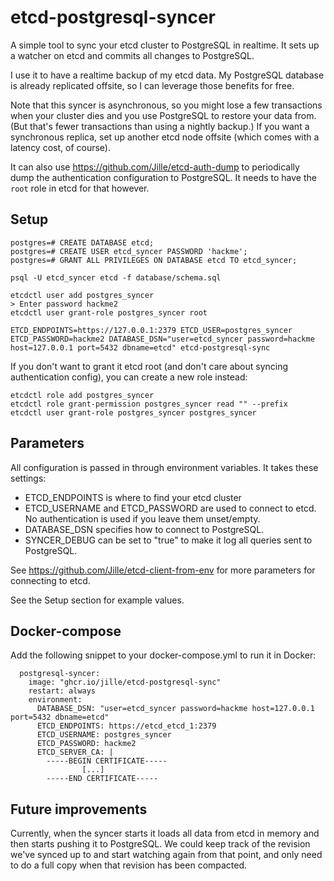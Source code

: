 # etcd-postgresql-syncer

A simple tool to sync your etcd cluster to PostgreSQL in realtime. It sets up a watcher on etcd and commits all changes to PostgreSQL.

I use it to have a realtime backup of my etcd data. My PostgreSQL database is already replicated offsite, so I can leverage those benefits for free.

Note that this syncer is asynchronous, so you might lose a few transactions when your cluster dies and you use PostgreSQL to restore your data from. (But that's fewer transactions than using a nightly backup.) If you want a synchronous replica, set up another etcd node offsite (which comes with a latency cost, of course).

It can also use https://github.com/Jille/etcd-auth-dump to periodically dump the authentication configuration to PostgreSQL. It needs to have the `root` role in etcd for that however.

## Setup

```
postgres=# CREATE DATABASE etcd;
postgres=# CREATE USER etcd_syncer PASSWORD 'hackme';
postgres=# GRANT ALL PRIVILEGES ON DATABASE etcd TO etcd_syncer;

psql -U etcd_syncer etcd -f database/schema.sql

etcdctl user add postgres_syncer
> Enter password hackme2
etcdctl user grant-role postgres_syncer root

ETCD_ENDPOINTS=https://127.0.0.1:2379 ETCD_USER=postgres_syncer ETCD_PASSWORD=hackme2 DATABASE_DSN="user=etcd_syncer password=hackme host=127.0.0.1 port=5432 dbname=etcd" etcd-postgresql-sync
```

If you don't want to grant it etcd root (and don't care about syncing authentication config), you can create a new role instead:

```
etcdctl role add postgres_syncer
etcdctl role grant-permission postgres_syncer read "" --prefix
etcdctl user grant-role postgres_syncer postgres_syncer
```

## Parameters

All configuration is passed in through environment variables. It takes these settings:

- ETCD_ENDPOINTS is where to find your etcd cluster
- ETCD_USERNAME and ETCD_PASSWORD are used to connect to etcd. No authentication is used if you leave them unset/empty.
- DATABASE_DSN specifies how to connect to PostgreSQL.
- SYNCER_DEBUG can be set to "true" to make it log all queries sent to PostgreSQL.

See https://github.com/Jille/etcd-client-from-env for more parameters for connecting to etcd.

See the Setup section for example values.

## Docker-compose

Add the following snippet to your docker-compose.yml to run it in Docker:

```
  postgresql-syncer:
    image: "ghcr.io/jille/etcd-postgresql-sync"
    restart: always
    environment:
      DATABASE_DSN: "user=etcd_syncer password=hackme host=127.0.0.1 port=5432 dbname=etcd"
      ETCD_ENDPOINTS: https://etcd_etcd_1:2379
      ETCD_USERNAME: postgres_syncer
      ETCD_PASSWORD: hackme2
      ETCD_SERVER_CA: |
        -----BEGIN CERTIFICATE-----
				[...]
        -----END CERTIFICATE-----
```

## Future improvements

Currently, when the syncer starts it loads all data from etcd in memory and then starts pushing it to PostgreSQL. We could keep track of the revision we've synced up to and start watching again from that point, and only need to do a full copy when that revision has been compacted.
